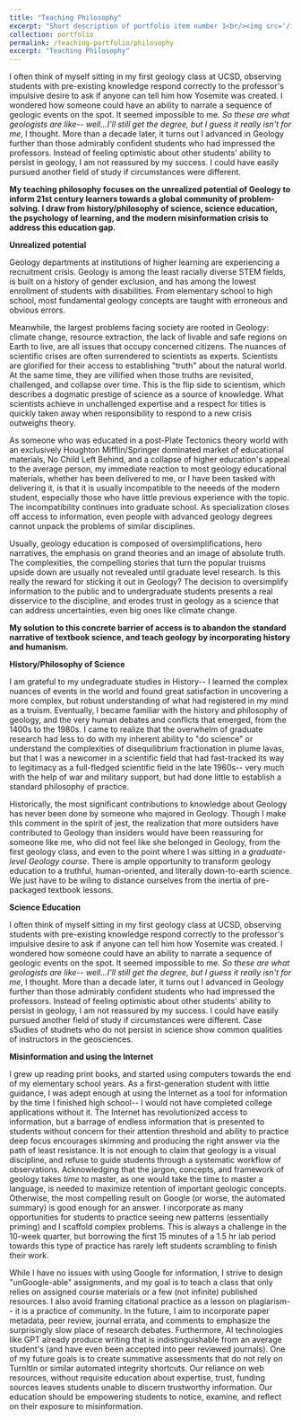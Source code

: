 ```yaml
---
title: "Teaching Philosophy"
excerpt: "Short description of portfolio item number 1<br/><img src='/images/500x300.png'>"
collection: portfolio
permalink: /teaching-portfolio/philosophy
excerpt: "Teaching Philosophy"
---
```


I often think of myself sitting in my first geology class at UCSD, observing students with pre-existing knowledge respond correctly to the professor's impulsive desire to ask if anyone can tell him how Yosemite was created. I wondered how someone could have an ability to narrate a sequence of geologic events on the spot. It seemed impossible to me. *So these are what geologists are like-- well...I'll still get the degree, but I guess it really isn't for me*, I thought. More than a decade later, it turns out I advanced in Geology further than those admirably confident students who had impressed the professors. Instead of feeling optimistic about other students' ability to persist in geology, I am not reassured by my success. I could have easily pursued another field of study if circumstances were different. 

**My teaching philosophy focuses on the unrealized potential of Geology to inform 21st century learners towards a global community of problem-solving. I draw from history/philosophy of science, science education, the psychology of learning, and the modern misinformation crisis to address this education gap.**

**Unrealized potential**

Geology departments at institutions of higher learning are experiencing a recruitment crisis. Geology is among the least racially diverse STEM fields, is built on a history of gender exclusion, and has among the lowest enrollment of students with disabilities. From elementary school to high school, most fundamental geology concepts are taught with erroneous and obvious errors.

Meanwhile, the largest problems facing society are rooted in Geology: climate change, resource extraction, the lack of livable and safe regions on Earth to live, are all issues that occupy concerned citizens. The nuances of scientific crises are often surrendered to scientists as experts. Scientists are glorified for their access to establishing "truth" about the natural world. At the same time, they are villified when those truths are revisited, challenged, and collapse over time. This is the flip side to scientism, which describes a dogmatic prestige of science as a source of knowledge. What scientists achieve in unchallenged expertise and a respect for titles is quickly taken away when responsibility to respond to a new crisis outweighs theory.

As someone who was educated in a post-Plate Tectonics theory world with an exclusively Houghton Mifflin/Springer dominated market of educational materials, No Child Left Behind, and a collapse of higher education's appeal to the average person, my immediate reaction to most geology educational materials, whether has been delivered to me, or I have been tasked with delivering it, is that it is usually incompatible to the neeeds of the modern student, especially those who have little previous experience with the topic. The incompatibility continues into graduate school. As specialization closes off access to information, even people with advanced geology degrees cannot unpack the problems of similar disciplines.

Usually, geology education is composed of oversimplifications, hero narratives, the emphasis on grand theories and an image of absolute truth. The complexities, the compelling stories that turn the popular truisms upside down are usually not revealed until graduate level research. Is this really the reward for sticking it out in Geology? The decision to oversimplify information to the public and to undergraduate students presents a real disservice to the discipline, and erodes trust in geology as a science that can address uncertainties, even big ones like climate change. 

**My solution to this concrete barrier of access is to abandon the standard narrative of textbook science, and teach geology by incorporating history and humanism.**

**History/Philosophy of Science**

I am grateful to my undegraduate studies in History-- I learned the complex nuances of events in the world and found great satisfaction in uncovering a more complex, but robust understanding of what had registered in my mind as a truism. Eventually, I became familiar with the history and philosophy of geology, and the very human debates and conflicts that emerged, from the 1400s to the 1980s. I came to realize that the overwhelm of graduate research had less to do with my inherent ability to "do science" or understand the complexities of disequilibrium fractionation in plume lavas, but that I was a newcomer in a scientific field that had fast-tracked its way to legitimacy as a full-fledged scientific field in the late 1960s-- very much with the help of war and military support, but had done little to establish a standard philosophy of practice.

Historically, the most significant contributions to knowledge about Geology has never been done by someone who majored in Geology. Though I make this comment in the spirit of jest, the realization that more outsiders have contributed to Geology than insiders would have been reassuring for someone like me, who did not feel like she belonged in Geology, from the first geology class, and even to the point where I was sitting in a *graduate-level Geology course*. There is ample opportunity to transform geology education to a truthful, human-oriented, and literally down-to-earth science. We just have to be wiling to distance ourselves from the inertia of pre-packaged textbook lessons.

**Science Education**

I often think of myself sitting in my first geology class at UCSD, observing students with pre-existing knowledge respond correctly to the professor's impulsive desire to ask if anyone can tell him how Yosemite was created. I wondered how someone could have an ability to narrate a sequence of geologic events on the spot. It seemed impossible to me. *So these are what geologists are like-- well...I'll still get the degree, but I guess it really isn't for me*, I thought. More than a decade later, it turns out I advanced in Geology further than those admirably confident students who had impressed the professors. Instead of feeling optimistic about other students' ability to persist in geology, I am not reassured by my success. I could have easily pursued another field of study if circumstances were different. Case s5udies of studnets who do not persist in science show common qualities of instructors in the geosciences.

**Misinformation and using the Internet**

I grew up reading print books, and started using computers towards the end of my elementary school years. As a first-generation student with little guidance, I was adept enough at using the Internet as a tool for information by the time I finished high school-- I would not have completed college applications without it. The Internet has revolutionized access to information, but a barrage of endless information that is presented to students without concern for their attention threshold and ability to practice deep focus encourages skimming and producing the right answer via the path of least resistance. It is not enough to claim that geology is a visual discipline, and refuse to guide students through a systematic workflow of observations. Acknowledging that the jargon, concepts, and framework of geology takes *time* to master, as one would take the time to master a language, is needed to maximize retention of important geologic concepts. Otherwise, the most compelling result on Google (or worse, the automated summary) is good enough for an answer. I incorporate as many opportunities for students to practice seeing new patterns (essentially priming) and I scaffold complex problems. This is always a challenge in the 10-week quarter, but borrowing the first 15 minutes of a 1.5 hr lab period towards this type of practice has rarely left students scrambling to finish their work.

While I have no issues with using Google for information, I strive to design "unGoogle-able" assignments, and my goal is to teach a class that only relies on assigned course materials or a few (not infinite) published resources. I also avoid framing citational practice as a lesson on plagiarism-- it is a practice of community. In the future, I aim to incorporate paper metadata, peer review, journal errata, and comments to emphasize the surprisingly slow place of research debates. Furthermore, AI technologies like GPT already produce writing that is indistinguishable from an average student's (and have even been accepted into peer reviewed journals). One of my future goals is to create summative assessments that do not rely on TurnItIn or similar automated integrity shortcuts. Our reliance on web resources, without requisite education about expertise, trust, funding sources leaves students unable to discern trustworthy information. Our education should be empowering students to notice, examine, and reflect on their exposure to misinformation. 
